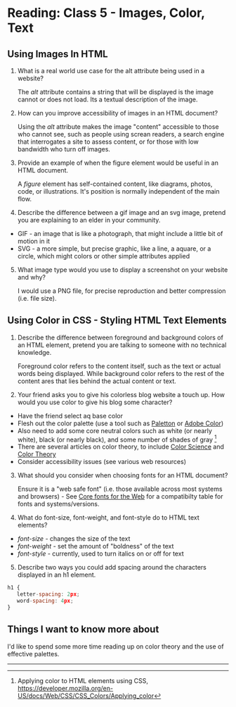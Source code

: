 # Reading: Class 5 - Images, Color, Text

## Using Images In HTML

1. What is a real world use case for the alt attribute being used in a website?

   The _alt_ attribute contains a string that will be displayed is the image cannot or does not load. Its a textual description of the image.

2. How can you improve accessibility of images in an HTML document?

   Using the _alt_ attribute makes the image "content" accessible to those who cannot see, such as people using screan readers, a search engine that interrogates a site to assess content, or for those with low bandwidth who turn off images.

3. Provide an example of when the figure element would be useful in an HTML document.

   A _figure_ element has self-contained content, like diagrams, photos, code, or illustrations. It's position is normally independent of the main flow.

4. Describe the difference between a gif image and an svg image, pretend you are explaining to an elder in your community.

- GIF - an image that is like a photograph, that might include a little bit of motion in it
- SVG - a more simple, but precise graphic, like a line, a aquare, or a circle, which might colors or other simple attributes applied

5. What image type would you use to display a screenshot on your website and why?

   I would use a PNG file, for precise reproduction and better compression (i.e. file size).

## Using Color in CSS - Styling HTML Text Elements

1. Describe the difference between foreground and background colors of an HTML element, pretend you are talking to someone with no technical knowledge.

   Foreground color refers to the content itself, such as the text or actual words being displayed. While background color refers to the rest of the content ares that lies behind the actual content or text.

2. Your friend asks you to give his colorless blog website a touch up. How would you use color to give his blog some character?

- Have the friend select aq base color
- Flesh out the color palette (use a tool such as [Paletton](https://paletton.com/) or [Adobe Color](https://color.adobe.com/))
- Also need to add some core neutral colors such as white (or nearly white), black (or nearly black), and some number of shades of gray [^1]
- There are several articles on color theory, to include [Color Science](https://www.khanacademy.org/computing/pixar/color) and [Color Theory](https://en.wikipedia.org/wiki/Color_theory)
- Consider accessibility issues (see various web resources)

3. What should you consider when choosing fonts for an HTML document?

   Ensure it is a "web safe font" (i.e. those available across most systems and browsers) - See [Core fonts for the Web](https://en.wikipedia.org/wiki/Core_fonts_for_the_Web) for a compatibilty table for fonts and systems/versions.

4. What do font-size, font-weight, and font-style do to HTML text elements?

- _font-size_ - changes the size of the text
- _font-weight_ - set the amount of "boldness" of the text
- _font-style_ - currently, used to turn italics on or off for text

5. Describe two ways you could add spacing around the characters displayed in an h1 element.

```js
h1 {
   letter-spacing: 2px;
   word-spacing: 4px;
}
```

## Things I want to know more about

I'd like to spend some more time reading up on color theory and the use of effective palettes.

---

[^1]: Applying color to HTML elements using CSS, https://developer.mozilla.org/en-US/docs/Web/CSS/CSS_Colors/Applying_color
